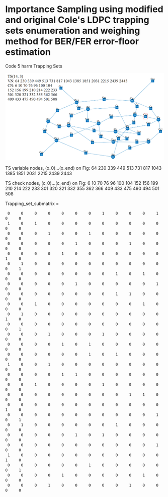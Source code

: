 # Importance Sampling using modified and original Cole's LDPC trapping sets enumeration and weighing method for BER/FER error-floor estimation
Code 5 harm Trapping Sets 


![alt text](https://github.com/Lcrypto/trapping-sets-enumeration/blob/master/Article%20An%20Modified%20Cole's%20Importance%20Sampling%20Method%20For%20Low%20Error%20Floor%20QC-LDPC%20Codes%20Construction/TS(14%2C%203).png)


TS variable nodes, (x_0)...(x_end) on Fig: 64 230 339 449 513 731 817 1043 1385 1851 2031 2215 2439 2443 


TS check nodes, (c_0)...(c_end) on Fig: 6 10 70 76 96 100 104 152 156 199 210 214 222 233 301 320 321 332 355 362 366 409 433 475 490 494 501 508 


Trapping_set_submatrix =

     0     0     0     0     0     0     0     1     0     0     0     1     0     0
     1     0     1     0     0     0     0     0     0     0     0     0     0     0
     0     0     0     1     0     0     1     0     0     0     0     0     0     0
     0     0     0     0     0     1     0     0     0     1     0     0     0     0
     0     0     0     0     1     0     0     0     0     0     0     0     1     0
     0     1     0     0     0     0     0     0     0     0     0     0     0     1
     0     0     0     0     0     0     0     0     1     0     1     0     0     0
     0     0     0     0     0     1     0     0     0     0     0     1     0     0
     0     0     0     0     0     0     0     0     1     1     0     0     0     0
     0     0     1     0     0     0     0     0     0     0     1     0     0     0
     0     1     0     0     0     0     0     0     0     0     0     0     1     0
     0     0     0     0     0     0     0     0     0     0     0     0     0     1
     0     0     0     1     0     0     0     1     0     0     0     0     0     0
     0     0     0     0     1     0     1     0     0     0     0     0     0     0
     0     0     0     0     0     0     1     0     1     0     0     0     0     0
     1     0     0     1     0     0     0     0     0     0     0     0     0     0
     0     0     0     0     1     1     0     0     0     0     0     0     0     0
     0     0     1     0     0     0     0     1     0     0     0     0     0     0
     0     0     0     0     0     0     0     0     0     1     1     0     0     0
     0     0     0     0     0     0     0     0     0     0     0     0     1     0
     0     0     0     0     0     0     0     0     0     0     0     1     0     1
     0     1     0     0     0     0     0     0     1     0     0     0     0     0
     0     0     0     0     0     1     0     1     0     0     0     0     0     0
     0     0     0     0     0     0     0     0     0     0     0     1     0     0
     1     0     0     0     0     0     0     0     0     0     0     0     1     0
     0     0     0     0     0     0     1     0     0     0     0     0     0     1
     0     0     0     0     1     0     0     0     0     0     1     0     0     0
     0     0     0     1     0     0     0     0     0     1     0     0     0     0


